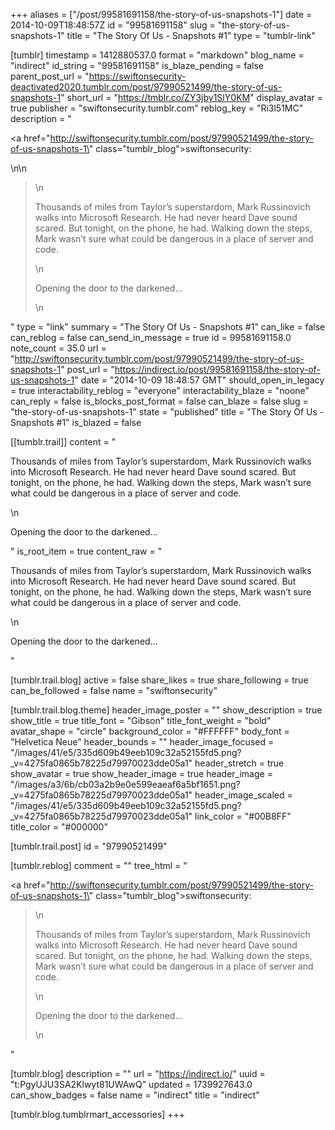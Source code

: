 +++
aliases = ["/post/99581691158/the-story-of-us-snapshots-1"]
date = 2014-10-09T18:48:57Z
id = "99581691158"
slug = "the-story-of-us-snapshots-1"
title = "The Story Of Us - Snapshots #1"
type = "tumblr-link"

[tumblr]
timestamp = 1412880537.0
format = "markdown"
blog_name = "indirect"
id_string = "99581691158"
is_blaze_pending = false
parent_post_url = "https://swiftonsecurity-deactivated2020.tumblr.com/post/97990521499/the-story-of-us-snapshots-1"
short_url = "https://tmblr.co/ZY3jby1SlY0KM"
display_avatar = true
publisher = "swiftonsecurity.tumblr.com"
reblog_key = "Ri3l51MC"
description = "<p><a href=\"http://swiftonsecurity.tumblr.com/post/97990521499/the-story-of-us-snapshots-1\" class=\"tumblr_blog\">swiftonsecurity</a>:</p>\n\n<blockquote>\n<p>Thousands of miles from Taylor’s superstardom, Mark Russinovich walks into Microsoft Research. He had never heard Dave sound scared. But tonight, on the phone, he had. Walking down the steps, Mark wasn’t sure what could be dangerous in a place of server and code.</p>\n<p>Opening the door to the darkened&hellip;</p>\n</blockquote>"
type = "link"
summary = "The Story Of Us - Snapshots #1"
can_like = false
can_reblog = false
can_send_in_message = true
id = 99581691158.0
note_count = 35.0
url = "http://swiftonsecurity.tumblr.com/post/97990521499/the-story-of-us-snapshots-1"
post_url = "https://indirect.io/post/99581691158/the-story-of-us-snapshots-1"
date = "2014-10-09 18:48:57 GMT"
should_open_in_legacy = true
interactability_reblog = "everyone"
interactability_blaze = "noone"
can_reply = false
is_blocks_post_format = false
can_blaze = false
slug = "the-story-of-us-snapshots-1"
state = "published"
title = "The Story Of Us - Snapshots #1"
is_blazed = false

[[tumblr.trail]]
content = "<p>Thousands of miles from Taylor&rsquo;s superstardom, Mark Russinovich walks into Microsoft Research. He had never heard Dave sound scared. But tonight, on the phone, he had. Walking down the steps, Mark wasn&rsquo;t sure what could be dangerous in a place of server and code.</p>\n<p>Opening the door to the darkened&hellip;</p>"
is_root_item = true
content_raw = "<p>Thousands of miles from Taylor’s superstardom, Mark Russinovich walks into Microsoft Research. He had never heard Dave sound scared. But tonight, on the phone, he had. Walking down the steps, Mark wasn’t sure what could be dangerous in a place of server and code.</p>\n<p>Opening the door to the darkened…</p>"

[tumblr.trail.blog]
active = false
share_likes = true
share_following = true
can_be_followed = false
name = "swiftonsecurity"

[tumblr.trail.blog.theme]
header_image_poster = ""
show_description = true
show_title = true
title_font = "Gibson"
title_font_weight = "bold"
avatar_shape = "circle"
background_color = "#FFFFFF"
body_font = "Helvetica Neue"
header_bounds = ""
header_image_focused = "/images/41/e5/335d609b49eeb109c32a52155fd5.png?_v=4275fa0865b78225d79970023dde05a1"
header_stretch = true
show_avatar = true
show_header_image = true
header_image = "/images/a3/6b/cb03a2b9e0e599eaeaf6a5bf1651.png?_v=4275fa0865b78225d79970023dde05a1"
header_image_scaled = "/images/41/e5/335d609b49eeb109c32a52155fd5.png?_v=4275fa0865b78225d79970023dde05a1"
link_color = "#00B8FF"
title_color = "#000000"

[tumblr.trail.post]
id = "97990521499"

[tumblr.reblog]
comment = ""
tree_html = "<p><a href=\"http://swiftonsecurity.tumblr.com/post/97990521499/the-story-of-us-snapshots-1\" class=\"tumblr_blog\">swiftonsecurity</a>:</p><blockquote>\n<p>Thousands of miles from Taylor’s superstardom, Mark Russinovich walks into Microsoft Research. He had never heard Dave sound scared. But tonight, on the phone, he had. Walking down the steps, Mark wasn’t sure what could be dangerous in a place of server and code.</p>\n<p>Opening the door to the darkened…</p>\n</blockquote>"

[tumblr.blog]
description = ""
url = "https://indirect.io/"
uuid = "t:PgyUJU3SA2Klwyt81UWAwQ"
updated = 1739927643.0
can_show_badges = false
name = "indirect"
title = "indirect"

[tumblr.blog.tumblrmart_accessories]
+++
